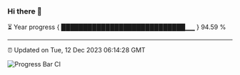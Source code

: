 ### Hi there 👋

⏳ Year progress { ████████████████████████████▁▁ } 94.59 %

---

⏰ Updated on Tue, 12 Dec 2023 06:14:28 GMT

![Progress Bar CI](https://github.com/liununu/liununu/workflows/Progress%20Bar%20CI/badge.svg)
